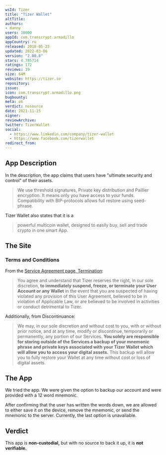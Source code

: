 ```yaml
---
wsId: Tizer
title: "Tizer Wallet"
altTitle: 
authors:
- danny
users: 10000
appId: com.transcrypt.armadillo
appCountry: ru
released: 2018-05-23
updated: 2022-03-06
version: "2.08.8"
stars: 4.785714
ratings: 172
reviews: 19
size: 64M
website: https://tizer.io
repository: 
issue: 
icon: com.transcrypt.armadillo.png
bugbounty: 
meta: ok
verdict: nosource
date: 2021-11-15
signer: 
reviewArchive:
twitter: TizerWallet
social:
  - https://www.linkedin.com/company/tizer-wallet
  - https://www.facebook.com/tizerwallet
redirect_from:
---
```


## App Description
In the description, the app claims that users have "ultimate security and control" of their assets.

> We use threshold signatures, Private key distribution and Paillier encryption. It means only you have access to your funds. Compatibility with BIP-protocols allows full restore using seed-phrase.

Tizer Wallet also states that it is a 

> powerful multicoin wallet, designed to easily buy, sell and trade crypto in one smart App.

## The Site

### Terms and Conditions
From the [Service Agreement page, Termination](https://wallet.tizer.io/service_agreement):
> You agree and understand that Tizer reserves the right, in our sole discretion, **to immediately suspend, freeze, or terminate your User Account or any Wallet** in the event that you are suspected of having violated any provision of this User Agreement, believed to be in violation of Applicable Law, or are believed to be involved in activities or conduct detrimental to Tizer.

Additionally, from Discontinuance:

> We may, in our sole discretion and without cost to you, with or without prior notice, and at any time, modify or discontinue, temporarily or permanently, any portion of our Services. **You solely are responsible for storing outside of the Services a backup of your mnemonic phrase and private keys associated with your Tizer Wallet which will allow you to access your digital assets.** This backup will allow you to fully restore your Wallet at any time without cost or loss of digital assets.

## The App
We tried the app. We were given the option to backup our account and were provided with a 12 word mnemonic. 

After confirming that the user has written the words down, we are allowed to either save it on the device, remove the mnemonic, or send the mnemonic to the server. Currently, the last option is unavailable.

## Verdict
This app is **non-custodial,** but with no source to back it up, it is **not verifiable.**

